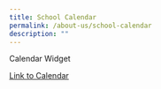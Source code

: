 ```yaml
---
title: School Calendar
permalink: /about-us/school-calendar
description: ""
---
```

<p>Calendar Widget</p>

[Link to Calendar](https://calendar.google.com/calendar/u/0/r?cid=dlft2tdrsu2l9leh26irie01g0@group.calendar.google.com)